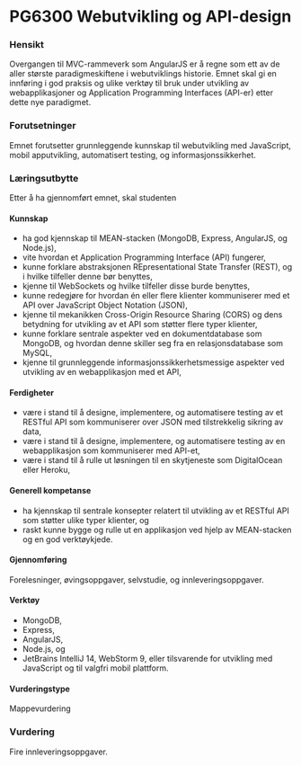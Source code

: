 # PG6300 Webutvikling og API-design

### Hensikt
Overgangen til MVC-rammeverk som AngularJS er å regne som ett av de aller største paradigmeskiftene i webutviklings historie. Emnet skal gi en innføring i god praksis og ulike verktøy til bruk under utvikling av webapplikasjoner og Application Programming Interfaces (API-er) etter dette nye paradigmet.

### Forutsetninger
Emnet forutsetter grunnleggende kunnskap til webutvikling med JavaScript, mobil apputvikling, automatisert testing, og informasjonssikkerhet.

### Læringsutbytte
Etter å ha gjennomført emnet, skal studenten

#### Kunnskap
* ha god kjennskap til MEAN-stacken (MongoDB, Express, AngularJS, og Node.js),
* vite hvordan et Application Programming Interface (API) fungerer,
* kunne forklare abstraksjonen REpresentational State Transfer (REST), og i hvilke tilfeller denne bør benyttes,
* kjenne til WebSockets og hvilke tilfeller disse burde benyttes,
* kunne redegjøre for hvordan én eller flere klienter kommuniserer med et API over JavaScript Object Notation (JSON),
* kjenne til mekanikken Cross-Origin Resource Sharing (CORS) og dens betydning for utvikling av et API som støtter flere typer klienter,
* kunne forklare sentrale aspekter ved en dokumentdatabase som MongoDB, og hvordan denne skiller seg fra en relasjonsdatabase som MySQL,
* kjenne til grunnleggende informasjonssikkerhetsmessige aspekter ved utvikling av en webapplikasjon med et API,

#### Ferdigheter
* være i stand til å designe, implementere, og automatisere testing av et RESTful API som kommuniserer over JSON med tilstrekkelig sikring av data,
* være i stand til å designe, implementere, og automatisere testing av en webapplikasjon som kommuniserer med API-et,
* være i stand til å rulle ut løsningen til en skytjeneste som DigitalOcean eller Heroku,

#### Generell kompetanse
* ha kjennskap til sentrale konsepter relatert til utvikling av et RESTful API som støtter ulike typer klienter, og
* raskt kunne bygge og rulle ut en applikasjon ved hjelp av MEAN-stacken og en god verktøykjede.

#### Gjennomføring
Forelesninger, øvingsoppgaver, selvstudie, og innleveringsoppgaver.

#### Verktøy
* MongoDB,
* Express,
* AngularJS,
* Node.js, og
* JetBrains IntelliJ 14, WebStorm 9, eller tilsvarende for utvikling med JavaScript og til valgfri mobil plattform. 

#### Vurderingstype
Mappevurdering

### Vurdering
Fire innleveringsoppgaver.
